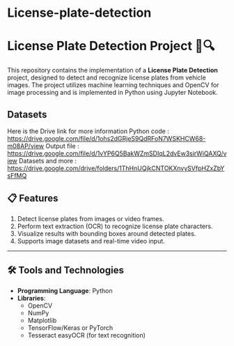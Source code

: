 # License-plate-detection

# License Plate Detection Project 🚗🔍

This repository contains the implementation of a **License Plate Detection** project, designed to detect and recognize license plates from vehicle images. The project utilizes machine learning techniques and OpenCV for image processing and is implemented in Python using Jupyter Notebook.

## Datasets
Here is the Drive link for more information
Python code : https://drive.google.com/file/d/1ohs2dGRjeS9QdRFoN7WSKHCW68-m08AP/view
Output file : https://drive.google.com/file/d/1vYP6Q5BakWZmSDIqL2dvEw3sirWiQAXQ/view
Datasets and more : https://drive.google.com/drive/folders/1ThHnUQjkCNTOKXnvySVfpHZxZbYsFfMQ

## 📋 Features

1. Detect license plates from images or video frames.
2. Perform text extraction (OCR) to recognize license plate characters.
3. Visualize results with bounding boxes around detected plates.
4. Supports image datasets and real-time video input.

---

## 🛠️ Tools and Technologies

- **Programming Language**: Python
- **Libraries**:
  - OpenCV
  - NumPy
  - Matplotlib
  - TensorFlow/Keras or PyTorch
  - Tesseract easyOCR (for text recognition)
 
